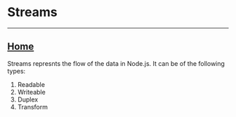 # Streams
---
<a href="../" title="Node.Js home folder">Home</a>
---

Streams represnts the flow of the data in Node.js. It can be of the following types:
1. Readable
2. Writeable
3. Duplex
4. Transform